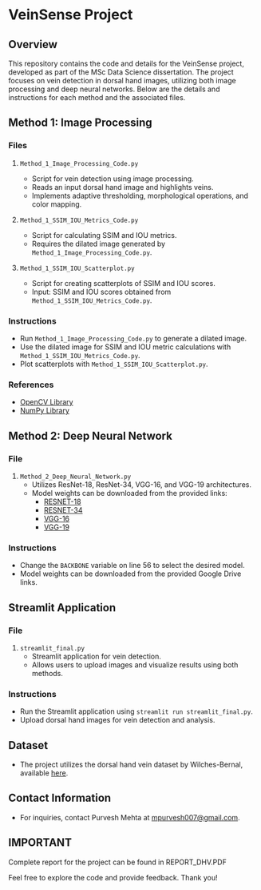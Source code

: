 # VeinSense Project

## Overview

This repository contains the code and details for the VeinSense project, developed as part of the MSc Data Science dissertation. The project focuses on vein detection in dorsal hand images, utilizing both image processing and deep neural networks. Below are the details and instructions for each method and the associated files.

## Method 1: Image Processing

### Files

1. `Method_1_Image_Processing_Code.py`
   - Script for vein detection using image processing.
   - Reads an input dorsal hand image and highlights veins.
   - Implements adaptive thresholding, morphological operations, and color mapping.

2. `Method_1_SSIM_IOU_Metrics_Code.py`
   - Script for calculating SSIM and IOU metrics.
   - Requires the dilated image generated by `Method_1_Image_Processing_Code.py`.
   
3. `Method_1_SSIM_IOU_Scatterplot.py`
   - Script for creating scatterplots of SSIM and IOU scores.
   - Input: SSIM and IOU scores obtained from `Method_1_SSIM_IOU_Metrics_Code.py`.

### Instructions

- Run `Method_1_Image_Processing_Code.py` to generate a dilated image.
- Use the dilated image for SSIM and IOU metric calculations with `Method_1_SSIM_IOU_Metrics_Code.py`.
- Plot scatterplots with `Method_1_SSIM_IOU_Scatterplot.py`.

### References

- [OpenCV Library](https://opencv.org/)
- [NumPy Library](https://numpy.org/)

## Method 2: Deep Neural Network

### File

1. `Method_2_Deep_Neural_Network.py`
   - Utilizes ResNet-18, ResNet-34, VGG-16, and VGG-19 architectures.
   - Model weights can be downloaded from the provided links:
     - [RESNET-18](https://drive.google.com/file/d/1QCXTv0TyX4LVpGXvl0WIDq2JwalJE9fc/view?usp=drive_link)
     - [RESNET-34](https://drive.google.com/file/d/1Aa8wrkmwakAADhZ8wDiJBkw7q9LTNzsx/view?usp=drive_link)
     - [VGG-16](https://drive.google.com/file/d/1sdB3HRV0JeIaKr9d3AYkvvPG2Fo5fOvF/view?usp=drive_link)
     - [VGG-19](https://drive.google.com/file/d/1u6UN5QBXsU60xFb0tQzhnNHY5ewwANZD/view?usp=drive_link)

### Instructions

- Change the `BACKBONE` variable on line 56 to select the desired model.
- Model weights can be downloaded from the provided Google Drive links.

## Streamlit Application

### File

1. `streamlit_final.py`
   - Streamlit application for vein detection.
   - Allows users to upload images and visualize results using both methods.

### Instructions

- Run the Streamlit application using `streamlit run streamlit_final.py`.
- Upload dorsal hand images for vein detection and analysis.

## Dataset

- The project utilizes the dorsal hand vein dataset by Wilches-Bernal, available [here](https://github.com/wilchesf/dorsalhandveins).

## Contact Information

- For inquiries, contact Purvesh Mehta at [mpurvesh007@gmail.com](mailto:mpurvesh007@gmail.com).

## IMPORTANT
Complete report for the project can be found in REPORT_DHV.PDF

  
Feel free to explore the code and provide feedback. Thank you!
